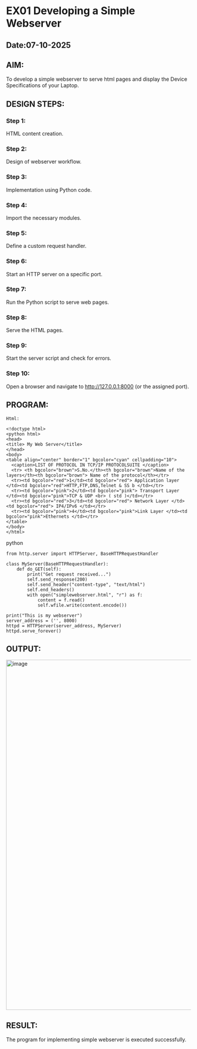 # EX01 Developing a Simple Webserver
## Date:07-10-2025

## AIM:
To develop a simple webserver to serve html pages and display the Device Specifications of your Laptop.

## DESIGN STEPS:
### Step 1: 
HTML content creation.

### Step 2:
Design of webserver workflow.

### Step 3:
Implementation using Python code.

### Step 4:
Import the necessary modules.

### Step 5:
Define a custom request handler.

### Step 6:
Start an HTTP server on a specific port.

### Step 7:
Run the Python script to serve web pages.

### Step 8:
Serve the HTML pages.

### Step 9:
Start the server script and check for errors.

### Step 10:
Open a browser and navigate to http://127.0.0.1:8000 (or the assigned port).

## PROGRAM:
```
Html:

<!doctype html>
<python html>
<head>
<title> My Web Server</title>
</head>
<body>
<table align="center" border="1" bgcolor="cyan" cellpadding="10">
  <caption>LIST OF PROTOCOL IN TCP/IP PROTOCOLSUITE </caption>
  <tr> <th bgcolor="brown">S.No.</th><th bgcolor="brown">Name of the layers</th><th bgcolor="brown"> Name of the protocol</th></tr>
  <tr><td bgcolor="red">1</td><td bgcolor="red"> Application layer </td><td bgcolor="red">HTTP,FTP,DNS,Telnet & SS b </td></tr>
  <tr><td bgcolor="pink">2</td><td bgcolor="pink"> Transport Layer </td><td bgcolor="pink">TCP & UDP <br> ( std )</td></tr>
  <tr><td bgcolor="red">3</td><td bgcolor="red"> Network Layer </td><td bgcolor="red"> IP4/IPv6 </td></tr>
  <tr><td bgcolor="pink">4</td><td bgcolor="pink">Link Layer </td><td bgcolor="pink">Ethernets </td></tr>
</table>
</body>
</html>

```

python
```
from http.server import HTTPServer, BaseHTTPRequestHandler

class MyServer(BaseHTTPRequestHandler):
    def do_GET(self):
        print("Get request received...")
        self.send_response(200)
        self.send_header("content-type", "text/html")
        self.end_headers()
        with open("simplewebserver.html", "r") as f:
            content = f.read()
            self.wfile.write(content.encode())

print("This is my webserver")
server_address = ('', 8000)
httpd = HTTPServer(server_address, MyServer)
httpd.serve_forever()
```

## OUTPUT:

<img width="1904" height="951" alt="image" src="https://github.com/user-attachments/assets/e4af05d7-2ef7-4763-822a-405f56945308" />

## RESULT:
The program for implementing simple webserver is executed successfully.

